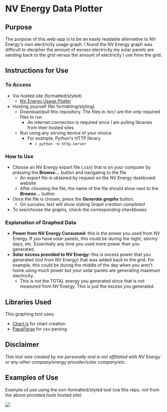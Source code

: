 # NV Energy Data Plotter

## Purpose

The purpose of this web-app is to be an easily readable alternative to NV Energy's own electricity usage graph. I found the NV Energy graph was difficult to decipher the amount of excess electricity my solar panels are sending back to the grid versus the amount of electricity I use from the grid.

## Instructions for Use

### To Access

- Via hosted site (formatted/styled)
  - [NV Energy Usage Plotter](https://www.braedenrichards.com/tools/nvenergy-usage-tool/nvenergy-usage-tool)
- Hosting yourself (No formatting/styling)
  - Download/pull this repository. The files in /src/ are the only required files to run
    - An internet connection is required since I am pulling libraries from their hosted sites
  - Run using any serving device of your choice
    - For example, Python's HTTP library
      - `> python -m http.server`

### How to Use

- Choose an NV Energy export file (.csv) that is on your computer by pressing the **_Browse..._** button and navigating to the file
  - An export file is obtained by request on the NV Energy dashboard website
  - After choosing the file, the name of the file should show next to the **_Browse..._** button
- Once the file is chosen, press the **_Generate graphs_** button.
  - On success, text will show stating _Graph creation completed_
- To see/choose the graphs, check the corresponding checkboxes

### Explanation of Graphed Data

- **Power from NV Energy Consumed:** this is the power you used from NV Energy. If you have solar panels, this could be during the night, stormy days, etc. Essentially any time you used more power than you generated.
- **Solar excess provided to NV Energy:** this is excess power that you generated (not from NV Energy) that was added back to the grid. For example, this could be during the middle of the day when you aren't home using much power but your solar panels are generating maximum electricity.
  - This is not the TOTAL energy you generated since that is not measured from NV Energy. This is just the excess you generated.

## Libraries Used

This graphing tool uses:

- [Chart.js](https://www.chartjs.org/) for chart creation
- [PapaParse](https://www.papaparse.com/) for csv parsing

## Disclaimer

_This tool was created by me personally and is not affiliated with NV Energy or any other company/energy provider/solar company/etc._

## Examples of Use

Example of use using the non-formatted/styled tool (via this repo, not from the above provided _tools_ hosted site)

<img src="./example_img/example_0.png">
